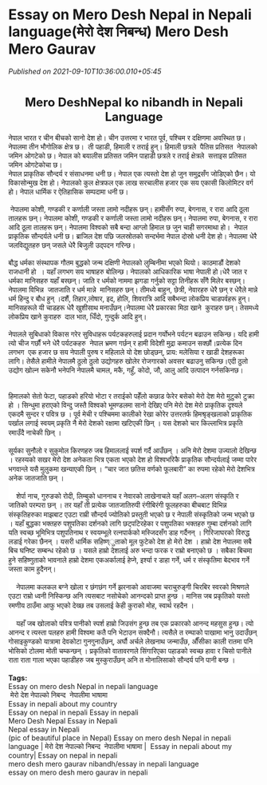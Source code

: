 # Essay on Mero Desh Nepal in Nepali language(मेरो देश निबन्ध) Mero Desh Mero Gaurav

*Published on 2021-09-10T10:36:00.010+05:45*

<h1 style="text-align: center;"><b><span style="font-size: x-large;">Mero DeshNepal ko nibandh in Nepali Language</span></b></h1><div>नेपाल भारत र चीन बीचको सानो देश हो। चीन उत्तरमा र भारत पूर्व, पश्चिम र दक्षिणमा अवस्थित छ। नेपालमा तीन भौगोलिक क्षेत्र छ।  ती पहाडी, हिमाली र तराई हुन्। हिमाली छत्रले  पैतिस प्रतिसत  नेपालको जमिन ओगटेको छ। नेपाल को बयालीस प्रतिसत जमिन पाहाडी छत्रले र तराई क्षेत्रले  सत्ताइस प्रतिसत जमिन ओगटेकोचा छ।</div><div>नेपाल प्राकृतिक सौन्दर्य र संसाधनमा धनी छ। नेपाल एक त्यस्तो देश हो जुन समुद्रसँग जोडिएको छैन। यो  विकासोन्मुख देश हो। नेपालको कुल क्षेत्रफल एक लाख सरचालीस हजार एक सय एकासी किलोमिटर वर्ग हो। नेपाल धार्मिक र ऐतिहासिक सम्पदामा धनी छ।</div><div><br /></div><div> नेपालमा कोशी, गण्डकी र कर्णाली जस्ता लामो नदीहरू छन्। हामीसँग रुपा, बेगनास, र रारा आदि ठूला तालहरू छन्। नेपालमा कोशी, गण्डकी र कर्णाली जस्ता लामो नदीहरू छन्। नेपालमा रुपा, बेगनास, र रारा आदि ठूला तालहरू छन्। नेपालमा विश्वको सबै बन्दा आग्लो हिमाल छ जुन चाही सगरमाथा हो।  नेपाल प्राकृतिक सौन्दर्यले धनी छ। ब्राजिल देश पछि जलस्रोतको सन्दर्भमा नेपाल दोस्रो धनी देश हो। नेपालमा धेरै जलविद्युतहरु छन् जसले धेरै बिजुली उद्पदन गरिन्छ।</div><div><br /></div><div>बौद्ध धर्मका संस्थापक गौतम बुद्धको जन्म दक्षिणी नेपालको लुम्बिनीमा भएको थियो। काठमाडौं देशको राजधानी हो  । यहाँ लगभग सय भाषाहरु बोलिन्छ। नेपालको आधिकारिक भाषा नेपाली हो।धेरै जात र धर्मका मानिसहरु यहाँ बस्छन्। जाति र धर्मको नाममा झगडा गर्नुको सट्टा तिनीहरू सँगै मिलेर बस्छन्।नेपालमा विभिन्न  जातजाति र धर्म मान्ने  मानिसहरु छन्। तीमध्ये बाहुन, छेत्री, नेवारहरु धेरै छन् र धेरैले मान्ने धर्म हिन्दु र बौध हुन् ।दशैं, तिहार,लोषार, इद, होलि, शिवरात्रि आदि सबैभन्दा लोकप्रिय चाडपर्वहरू हुन्। मानिसहरूले यी चाडहरू धेरै खुशीसाथ मनाउँछन्।नेपालमा धेरै प्रकारका मिठा खाने  कुराहरु छन्। तेसमध्ये लोकप्रिय खाने कुराहरु  दाल भात, धिँदो, गुन्दुर्क आदि हुन्।</div><div><br /></div><div>नेपालले सुबिधाको विकास गरेर सुविधाहरू पर्यटकहरुलाई प्रदान गर्योभने पर्यटन बढाउन सकिन्छ। यदि हामी त्यो चीज गर्छौं भने धेरै पर्यटकहरु  नेपाल भ्रमण गर्छन् र हामी विदेशी मुद्रा कमाउन सक्छौं।प्रत्येक दिन लगभग  एक हजार छ सय नेपाली पुरुष र महिलाले यो देश छोड्छन्, प्राय: मलेसिया र खाडी देशहरूका लागि। तेसैले हामीले नेपालमै ठुलो ठुलो उद्योगहरु खोलेर रोजगारको अवसर बढाउनु सकिन्छ।एदी ठुलो उद्योग खोल्न सकेनौ भनेपनि नेपालमै चामल, मकै, गहुँ, कोदो, जौ, आलु आदि उत्पादन गर्नसकिनछ।</div><div><br /></div><div><br /></div><div><div class="inside_text" style="background-color: white; line-height: 1.3em; margin: 0px; padding: 0px;"><span style="font-family: "georgia" , "times new roman" , serif;">हिमालको सेतो फेटा, पहाडको हरियो भोटा र तराईको पहेँलो कछाड फेरेर बसेको मेरो देश मेरो मुटुको टुक्रा हो । सिन्धुमा हराएको विन्दु जस्तै विश्वको भूमण्डलमा सानो देखिए पनि मेरो देश मेरो प्राकृतिक दृश्यले एकदमै सुन्दर र पवित्र छ । पूर्व मेची र पश्चिममा कालीको रेखा कोरेर उत्तरतर्फ हिमश्रृङ्खलाको प्राकृतिक पर्खाल लगाई स्वयम् प्रकृति नै मेरो देशको रक्षामा </span><span style="font-family: "georgia" , "times new roman" , serif;">खटिएकी छिन् । यस देशको चार किल्लाभित्र प्रकृति रमाउँदै नाचेकी छिन् ।</span></div><div class="inside_text" style="background-color: white; line-height: 1.3em; margin: 0px; padding: 0px;"><span style="font-family: "georgia" , "times new roman" , serif;"><br />सूर्यका सुनौलो र सुकुमोल किरणहरु जब हिमाललाई स्पर्श गर्दै आउँछन् । अनि मेरो देशमा उज्यालो देखिन्छ । रहस्यको सखर मेरो देश अनेकता भित्र एकता भएको देश हो विश्वभरिकै प्राकृतिक सौन्दर्यलाई जम्मा पारेर भगवान्ले यसै मुलुकमा खन्याएकी छिन् । “चार जात छतिस वर्णको फूलबारी” का रुपमा रहेको मेरो देशभित्र अनेक जातजाति छन् ।</span></div><div class="inside_text" style="background-color: white; line-height: 1.3em; margin: 0px; padding: 0px;"><span style="font-family: "georgia" , "times new roman" , serif;"><br />    शेर्पा नाच, गुरुङको रोदी, लिम्बुको धाननाच र नेवारको लाखेनाचले यहाँ अलग–अलग संस्कृति र जातिको परम्परा छन् । तर यहाँ ती प्रत्येक जातजातिरुपी रंगीबिरंगी फूलहरुका बीचबाट विभिन्न संस्कृतिहरुका माझबाट एउटा राम्री सौन्दर्य ज्योतिको प्रस्तुती भएको छ र नेपाली संस्कृतिको जन्म भएको छ । यहाँ बुद्धका भक्तहरु पशुपतिका दर्शनको लागि छट्पटिरहेका र पशुपतिका भक्तहरु गुम्बा दर्शनको लागि यति स्वच्छ भूमिभित्र पशुपतिनाथ र स्वयम्भूले रत्नपार्कको मस्जिदसँग डाह गर्दैनन् । गिरिजाघरको विरुद्ध लडाई गरेका छैनन् । यसरी धार्मिक सहिष्ण्ुताको मूल फुटेको देश हो मेरो देश । हाम्रो देश नेपालमा सबै बिच घनिष्ट सम्बन्ध रहेको छ । यसले हाम्रो देशलाई अरु भन्दा फरक र राम्रो बनाएको छ । सबैका बिचमा हुने सहिष्णुताको भावनाले हाम्रो देशमा एकअर्कालाई हेप्ने, इर्श्या र डाहा गर्ने, धर्म र संस्कृतिमा बेदभाव गर्ने जस्ता काम हुदैनन्।</span></div><div class="inside_text" style="background-color: white; line-height: 1.3em; margin: 0px; padding: 0px;"><span style="font-family: "georgia" , "times new roman" , serif;"><br /></span></div><div class="inside_text" style="background-color: white; line-height: 1.3em; margin: 0px; padding: 0px;"><span style="font-family: "georgia" , "times new roman" , serif;">    नेपालमा कलकल बग्ने खोला र छंगछंग गर्ने झरनाको आवाजमा चराचुरुङ्गी चिरबिर स्वरको मिश्रणले एउटा राम्रो ध्वनी निस्किन्छ अनि त्यसबाट नसोचेको आनन्दको प्राप्त हुन्छ । मानिस जब प्रकृतिको यस्तो रमणीय ठाउँमा आफु भएको देख्छ तब उसलाई केही कुराको मोह, स्वार्थ रहदैन ।</span></div><div class="inside_text" style="background-color: white; line-height: 1.3em; margin: 0px; padding: 0px;"><span style="font-family: "georgia" , "times new roman" , serif;"><br />    यहाँ जब खोलाको पवित्र पानीको स्पर्श हाम्रो जिउसंग हुन्छ तब एक प्रकारको आनन्द महसुस हुन्छ। त्यो आनन्द र त्यस्ता पलहरु हामी विश्वमा कतै पनि भेटाउन सक्दैनौ। त्यसैले त रम्घाको पाखामा भानु उदाउँछन् गोसाइकुण्डको यात्रामा देवकोटा गुनगुनाउँछन्, अर्घौ अर्चले लेखनाथ जन्माउँछ, औँसीका काली रातमा पनि भोसिको टोलमा मोती चम्कन्छन् । प्रकृतिको वातावरणले सिंगारिएका पहाडको स्वच्छ हावा र चिसो पानीले राता राता गाला भएका पहाडीहरु जब मुस्कुराउँछन् अनि त मोनालिसाको सौन्दर्य पनि पानी बन्छ ।</span></div></div><div class="inside_text" style="background-color: white; line-height: 1.3em; margin: 0px; padding: 0px;"><span style="font-family: "georgia" , "times new roman" , serif;"><br /></span></div><div><div><b>Tags:</b></div><div>Essay on mero desh Nepal in nepali language </div><div> मेरो देश नेपाल्को निबन्द  नेपालीमा भाषामा </div><div>Essay in nepali about my country</div><div>Essay on nepal in nepali Essay in nepali</div><div>Mero Desh Nepal Essay in Nepali</div><div>Nepal essay in Nepali</div><div>(pic of beautiful place in Nepal) Essay on mero desh Nepal in nepali language | मेरो देश नेपाल्को निबन्द  नेपालीमा भाषामा |  Essay in nepali about my country| Essay on nepal in nepali</div></div><div>mero desh mero gaurav nibandh/essay in nepali language</div><div>essay on mero desh mero gaurav in nepali</div><div><br /></div>